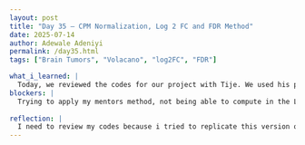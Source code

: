 ```yaml
---
layout: post
title: "Day 35 – CPM Normalization, Log 2 FC and FDR Method"
date: 2025-07-14
author: Adewale Adeniyi
permalink: /day35.html
tags: ["Brain Tumors", "Volacano", "log2FC", "FDR"]

what_i_learned: |
  Today, we reviewed the codes for our project with Tije. We used his prototype as a case study which happens to have the highest accuracy so far with no issues in the codes. He first imported all the necessary libraries he had to import like pandas, numpy, matplotlib.pyplot, seaborn, sklearn.model_selection, train_test_split, sklearn.preprocessing, LabelEncoder, label_binarize, MinMaxScaler, mutual_info_classif, e.t.c. Then processeds to importing the datasets, gets the shape (rows and columns), uses describe the datasets to know the mean and standard deviation, then he normalizes the data instead of scaling it with the count per million, after that he applies the Log 2 FC and FDR for adjustment then trains the model.
blockers: |
  Trying to apply my mentors method, not being able to compute in the Log 2 FC and FDR afyer the cpm normalization
 
reflection: |
  I need to review my codes because i tried to replicate this version of my mentors code to see if I could get his accuracy or even surpass it, currently my highest accuracy is at 79 with XGBOOST but with his, it is at 83. I ran into an issue with my Log 2FC and FDR but hopefully I would be able to resolve it with my mentor 
--- 
```

